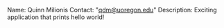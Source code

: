 Name: Quinn Milionis
Contact: "qdm@uoregon.edu"
Description: Exciting application that prints hello world!